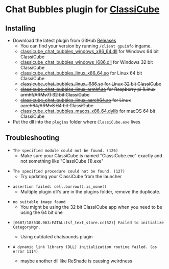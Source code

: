 # Chat Bubbles plugin for [ClassiCube](https://www.classicube.net/)

## Installing

- Download the latest plugin from GitHub [Releases](https://github.com/SpiralP/classicube-chat-bubbles-plugin/releases/latest)
  - You can find your version by running `/client gpuinfo` ingame.
  - [classicube_chat_bubbles_windows_x86_64.dll](https://github.com/SpiralP/classicube-chat-bubbles-plugin/releases/latest/download/classicube_chat_bubbles_windows_x86_64.dll) for Windows 64 bit ClassiCube
  - [classicube_chat_bubbles_windows_i686.dll](https://github.com/SpiralP/classicube-chat-bubbles-plugin/releases/latest/download/classicube_chat_bubbles_windows_i686.dll) for Windows 32 bit ClassiCube
  - [classicube_chat_bubbles_linux_x86_64.so](https://github.com/SpiralP/classicube-chat-bubbles-plugin/releases/latest/download/classicube_chat_bubbles_linux_x86_64.so) for Linux 64 bit ClassiCube
  - ~~[classicube_chat_bubbles_linux_i686.so](https://github.com/SpiralP/classicube-chat-bubbles-plugin/releases/latest/download/classicube_chat_bubbles_linux_i686.so) for Linux 32 bit ClassiCube~~
  - ~~[classicube_chat_bubbles_linux_armhf.so](https://github.com/SpiralP/classicube-chat-bubbles-plugin/releases/latest/download/classicube_chat_bubbles_linux_armhf.so) for Raspberry pi (Linux armhf/ARMv7) 32 bit ClassiCube~~
  - ~~[classicube_chat_bubbles_linux_aarch64.so](https://github.com/SpiralP/classicube-chat-bubbles-plugin/releases/latest/download/classicube_chat_bubbles_linux_aarch64.so) for Linux aarch64/ARMv8 64 bit ClassiCube~~
  - [classicube_chat_bubbles_macos_x86_64.dylib](https://github.com/SpiralP/classicube-chat-bubbles-plugin/releases/latest/download/classicube_chat_bubbles_macos_x86_64.dylib) for macOS 64 bit ClassiCube
- Put the dll into the `plugins` folder where `ClassiCube.exe` lives

## Troubleshooting

- `The specified module could not be found. (126)`
  - Make sure your ClassiCube is named "ClassiCube.exe" exactly and not something like "ClassiCube (1).exe"

* `The specified procedure could not be found. (127)`
  - Try updating your ClassiCube from the launcher

- `assertion failed: cell.borrow().is_none()`
  - Multiple plugin dll's are in the plugins folder, remove the duplicate.

* `no suitable image found`
  - You might be using the 32 bit ClassiCube app when you need to be using the 64 bit one

- `[0607/183530.063:FATAL:tsf_text_store.cc(52)] Failed to initialize CategoryMgr.`

  - Using outdated chatsounds plugin

- `A dynamic link library (DLL) initialization routine failed. (os error 1114)`
  - maybe another dll like ReShade is causing weirdness
